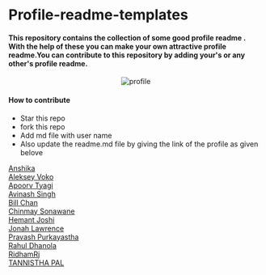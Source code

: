 # Profile-readme-templates

#### This repository contains the collection of some good profile readme . With the help of these you can make your own attractive profile readme.You can contribute to this repository by adding your's or any other's profile readme.
<div align="center">
 
![profile](https://user-images.githubusercontent.com/61057666/151925751-9ca51292-692a-4c6d-b710-cc93eedfcc08.png)

 
</div>

#### How to contribute 

* Star this repo
* fork this repo
* Add md file with user name 
* Also update the readme.md file by giving the link of the profile as given belove


[Anshika](https://github.com/ANSHIKA1806/) <br>
[Aleksey Voko](https://github.com/Aleksey-Voko/)<br>
[Apoorv Tyagi](https://github.com/ApoorvTyagi)<br>
[Avinash Singh](https://github.com/avinash201199/) <br>
[Bill Chan](https://github.com/billpwchan)<br>
[Chinmay Sonawane](https://github.com/chinmay29hub)<br>
[Hemant Joshi](https://github.com/bornmay)<br>
[Jonah Lawrence](https://github.com/DenverCoder1/)<br>
[Pravash Purkayastha](https://github.com/darecoder-git/) <br>
[Rahul Dhanola](https://github.com/DHANOLA/)<br>
[RidhamRj](https://github.com/RidhamRj/)<br>
[TANNISTHA PAL](https://github.com/paltannistha/)<br>
